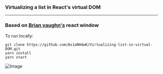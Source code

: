 ### Virtualizing a list in React's virtual DOM

---
### Based on [Brian vaughn's](https://github.com/bvaughn/react-window) react window

To run locally:
```
git clone https://github.com/As1aNH4wK/Virtualizing-list-in-virtual-DOM.git
yarn install
yarn start
```

![Image](../master/static/Screenshot.png)
